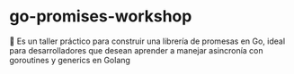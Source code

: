 # go-promises-workshop
🚀 Es un taller práctico para construir una librería de promesas en Go, ideal para desarrolladores que desean aprender a manejar asincronía con goroutines y generics en Golang
